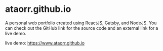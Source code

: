 # ataorr.github.io

A personal web portfolio created using ReactJS, Gatsby, and NodeJS. You can check out the GitHub link for the source code and an external link for a live demo.

live demo: https://www.ataorr.github.io
